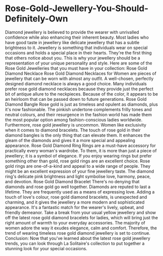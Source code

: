 # Rose-Gold-Jewellery-You-Should-Definitely-Own
Diamond jewellery is believed to provide the wearer with unrivalled confidence while also enhancing their inherent beauty. Most ladies who have good taste in jewellery like delicate jewellery that has a subtle brightness to it. Jewellery is something that individuals wear on special occasions and holds a special place in their hearts. They're the first thing that others notice about you. This is why your jewellery should be a representation of your unique personality and style.  Here are some of the Rose Gold Jewelleries that you must have in your collection:  Rose Gold Diamond Necklace  Rose Gold Diamond Necklaces for Women are pieces of jewellery that can be worn with almost any outfit. A well-chosen, perfectly designed diamond necklace is always a good choice. Many individuals prefer rose gold diamond necklaces because they provide just the perfect bit of antique allure to the neckpieces. Because of the color, it appears to be an heirloom that can be passed down to future generations.     Rose Gold Diamond Bangle  Rose gold is just as timeless and opulent as diamonds, plus it's now fashionable. The pinkish undertone complements frilly tones and neutral colours, and their resurgence in the fashion world has made them the most popular option among fashion-conscious ladies worldwide. Furthermore, rose gold jewellery is uncommon. Women like exclusivity when it comes to diamond bracelets. The touch of rose gold in their diamond bangles is the only thing that can elevate them. It enhances the gleam of the diamonds and gives it a more special and appealing appearance.     Rose Gold Diamond Ring  Rings are a must-have accessory for practically every woman's wardrobe. To them, it is more than just a piece of jewellery; it is a symbol of elegance. If you enjoy wearing rings but prefer something other than gold, rose gold rings are an excellent choice. Rose gold rings are one-of-a-kind and appeal to a wide range of people. They might be an excellent expression of your fine jewellery taste. The diamond ring's delicate pink brightness and light symbolise love, harmony, peace, and devotion.     Rose Gold Diamond Bracelet  There's no denying that diamonds and rose gold go well together. Diamonds are reputed to last a lifetime. They are frequently used as a means of expressing love. Adding a touch of love's colour, rose gold diamond bracelets, is unexpected and charming, and it gives the jewellery a more modern and sophisticated appearance. It's a fantastic match for the wearer's lively, upbeat, and friendly demeanor.  Take a break from your usual yellow jewellery and show off the latest rose gold diamond bracelets for ladies, which will bring just the right amount of warmth to your everyday accessories. The majority of women adore the way it exudes elegance, calm and comfort. Therefore, the trend of wearing timeless rose gold diamond jewellery is set to continue.     Conclusion:  Now that you've learned about the latest rose gold jewellery trends, you can look through La Solitaire's collection to put together a stunning look for your special occasions.
